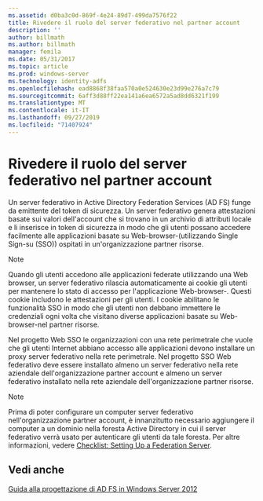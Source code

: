 ```yaml
---
ms.assetid: d0ba3c0d-869f-4e24-89d7-499da7576f22
title: Rivedere il ruolo del server federativo nel partner account
description: ''
author: billmath
ms.author: billmath
manager: femila
ms.date: 05/31/2017
ms.topic: article
ms.prod: windows-server
ms.technology: identity-adfs
ms.openlocfilehash: ead8868f38faa570a0e524630e23d99e276a7c79
ms.sourcegitcommit: 6aff3d88ff22ea141a6ea6572a5ad8dd6321f199
ms.translationtype: MT
ms.contentlocale: it-IT
ms.lasthandoff: 09/27/2019
ms.locfileid: "71407924"
---
```

# <a name="review-the-role-of-the-federation-server-in-the-account-partner"></a>Rivedere il ruolo del server federativo nel partner account

Un server federativo in Active Directory Federation Services \(AD FS\) funge da emittente del token di sicurezza. Un server federativo genera attestazioni basate sui valori dell'account che si trovano in un archivio di attributi locale e li inserisce in token di sicurezza in modo che gli utenti possano accedere facilmente alle applicazioni basate su Web\-browser\-\(utilizzando Single Sign\-su \(SSO\)\) ospitati in un'organizzazione partner risorse.  
  
> [!NOTE]  
> Quando gli utenti accedono alle applicazioni federate utilizzando una Web browser, un server federativo rilascia automaticamente ai cookie gli utenti per mantenere lo stato di accesso per l'applicazione Web\-browser\-. Questi cookie includono le attestazioni per gli utenti. I cookie abilitano le funzionalità SSO in modo che gli utenti non debbano immettere le credenziali ogni volta che visitano diverse applicazioni basate su Web\-browser\-nel partner risorse.  
  
Nel progetto Web SSO le organizzazioni con una rete perimetrale che vuole che gli utenti Internet abbiano accesso alle applicazioni devono installare un proxy server federativo nella rete perimetrale. Nel progetto SSO Web federativo deve essere installato almeno un server federativo nella rete aziendale dell'organizzazione partner account e almeno un server federativo installato nella rete aziendale dell'organizzazione partner risorse.  
  
> [!NOTE]  
> Prima di poter configurare un computer server federativo nell'organizzazione partner account, è innanzitutto necessario aggiungere il computer a un dominio nella foresta Active Directory in cui il server federativo verrà usato per autenticare gli utenti da tale foresta. Per altre informazioni, vedere [Checklist: Setting Up a Federation Server](../../ad-fs/deployment/Checklist--Setting-Up-a-Federation-Server.md).  
  
## <a name="see-also"></a>Vedi anche
[Guida alla progettazione di AD FS in Windows Server 2012](AD-FS-Design-Guide-in-Windows-Server-2012.md)
